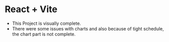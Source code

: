 # React + Vite

- This Project is visually complete.
- There were some issues with charts and also because of tight schedule, the chart part is not complete.
